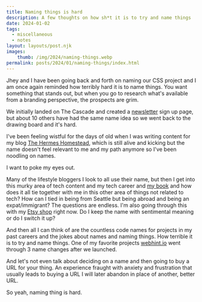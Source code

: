 ```yaml
---
title: Naming things is hard
description: A few thoughts on how sh*t it is to try and name things
date: 2024-01-02
tags:
  - miscellaneous 
  - notes
layout: layouts/post.njk
images:
    thumb: /img/2024/naming-things.webp
permalink: posts/2024/01/naming-things/index.html
---
```


Jhey and I have been going back and forth on naming our CSS project and I am once again reminded how terribly hard it is to name things. You want something that stands out, but when you go to research what's available from a branding perspective, the prospects are grim. 

We initially landed on The Cascade and created a [newsletter](https://signupto.thecasca.de/) sign up page, but about 10 others have had the same name idea so we went back to the drawing board and it's hard. 

I've been feeling wistful for the days of old when I was writing content for my blog [The Hermes Homestead](https://thehermeshomestead.com/), which is still alive and kicking but the name doesn't feel relevant to me and my path anymore so I've been noodling on names. 

I want to poke my eyes out. 

Many of the lifestyle bloggers I look to all use their name, but then I get into this murky area of tech content and my tech career and [my book](https://www.manning.com/books/design-for-developers?utm_source=stimac&utm_medium=affiliate&utm_campaign=book_stimac_design_4_19_22&a_aid=stimac&a_bid=5f6ba095&ar=false&lpse=B) and how does it all tie together with me in this other area of things not related to tech? How can I tied in being from Seattle but being abroad and being an expat/immigrant? The questions are endless. I'm also going through this with my [Etsy shop](https://www.etsy.com/shop/VoguesMoon) right now. Do I keep the name with sentimental meaning or do I switch it up?

And then all I can think of are the countless code names for projects in my past careers and the jokes about names and naming things. How terrible it is to try and name things. One of my favorite projects [webhint.io](https://webhint.io) went through 3 name changes after we launched. 

And let's not even talk about deciding on a name and then going to buy a URL for your thing. An experience fraught with anxiety and frustration that usually leads to buying a URL I will later abandon in place of another, better URL. 

So yeah, naming thing is hard. 